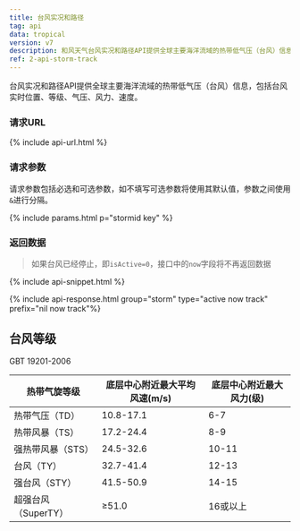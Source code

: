 ```yaml
---
title: 台风实况和路径
tag: api
data: tropical
version: v7
description: 和风天气台风实况和路径API提供全球主要海洋流域的热带低气压（台风）信息，包括台风实时位置、等级、气压、风力、速度。
ref: 2-api-storm-track
---
```


台风实况和路径API提供全球主要海洋流域的热带低气压（台风）信息，包括台风实时位置、等级、气压、风力、速度。

### 请求URL

{% include api-url.html %}

### 请求参数

请求参数包括必选和可选参数，如不填写可选参数将使用其默认值，参数之间使用`&`进行分隔。

{% include params.html p="stormid key" %}

### 返回数据

> 如果台风已经停止，即`isActive=0`，接口中的`now`字段将不再返回数据

{% include api-snippet.html %}

{% include api-response.html group="storm" type="active now track"  prefix="nil now track"%}

## 台风等级

GBT 19201-2006

| 热带气旋等级        | 底层中心附近最大平均风速(m/s) | 底层中心附近最大风力(级) |
| ------------------- | ----------------------------- | ------------------------ |
| 热带气压（TD）      | 10.8-17.1                     | 6-7                      |
| 热带风暴（TS）      | 17.2-24.4                     | 8-9                      |
| 强热带风暴（STS）   | 24.5-32.6                     | 10-11                    |
| 台风（TY）          | 32.7-41.4                     | 12-13                    |
| 强台风（STY）       | 41.5-50.9                     | 14-15                    |
| 超强台风（SuperTY） | ≥51.0                         | 16或以上                 |
